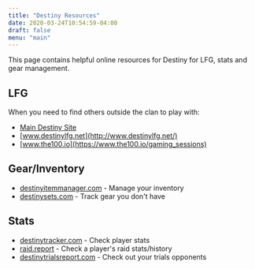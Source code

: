 ```yaml
---
title: "Destiny Resources"
date: 2020-03-24T10:54:59-04:00
draft: false
menu: "main"
---
```


This page contains helpful online resources for Destiny for LFG, stats and gear management.
<!--more-->

## LFG

When you need to find others outside the clan to play with:

+ [Main Destiny Site](https://www.bungie.net/en/ClanV2/FireteamSearch?activityType=0&platform=0)
+ [www.destinylfg.net](http://www.destinylfg.net/)
+ [www.the100.io](https://www.the100.io/gaming_sessions)

## Gear/Inventory

+ [destinyitemmanager.com](https://destinyitemmanager.com/) - Manage your inventory
+ [destinysets.com](https://destinysets.com/) - Track gear you don't have

## Stats

+ [destinytracker.com](https://destinytracker.com/) - Check player stats
+ [raid.report](https://raid.report/) - Check a player's raid stats/history
+ [destinytrialsreport.com](https://destinytrialsreport.com/) - Check out your trials opponents


